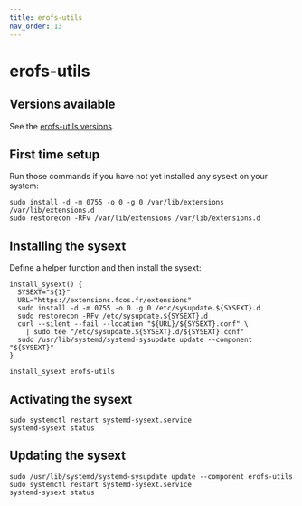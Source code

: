 ```yaml
---
title: erofs-utils
nav_order: 13
---
```


# erofs-utils

## Versions available

See the [erofs-utils versions](https://github.com/travier/fedora-sysexts-exp/releases/tag/erofs-utils).

## First time setup

Run those commands if you have not yet installed any sysext on your system:

```
sudo install -d -m 0755 -o 0 -g 0 /var/lib/extensions /var/lib/extensions.d
sudo restorecon -RFv /var/lib/extensions /var/lib/extensions.d
```

## Installing the sysext

Define a helper function and then install the sysext:

```
install_sysext() {
  SYSEXT="${1}"
  URL="https://extensions.fcos.fr/extensions"
  sudo install -d -m 0755 -o 0 -g 0 /etc/sysupdate.${SYSEXT}.d
  sudo restorecon -RFv /etc/sysupdate.${SYSEXT}.d
  curl --silent --fail --location "${URL}/${SYSEXT}.conf" \
    | sudo tee "/etc/sysupdate.${SYSEXT}.d/${SYSEXT}.conf"
  sudo /usr/lib/systemd/systemd-sysupdate update --component "${SYSEXT}"
}

install_sysext erofs-utils
```

## Activating the sysext

```
sudo systemctl restart systemd-sysext.service
systemd-sysext status
```

## Updating the sysext

```
sudo /usr/lib/systemd/systemd-sysupdate update --component erofs-utils
sudo systemctl restart systemd-sysext.service
systemd-sysext status
```
